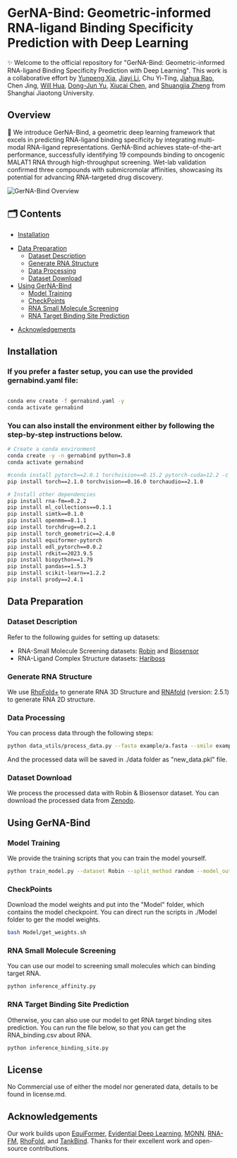 # GerNA-Bind: Geometric-informed RNA-ligand Binding Specificity Prediction with Deep Learning

✨ Welcome to the official repository for "GerNA-Bind: Geometric-informed RNA-ligand Binding Specificity Prediction with Deep Learning". This work is a collaborative effort by [Yunpeng Xia](https://github.com/DoraemonXia), [Jiayi Li](https://github.com/JiayiLi21), Chu Yi-Ting, [Jiahua Rao](https://scholar.google.com/citations?user=zeTuIZ4AAAAJ&hl=zh-CN), Chen Jing, [Will Hua](https://github.com/WillHua127), [Dong-Jun Yu](https://csbio.njust.edu.cn/djyu_en/), [Xiucai Chen](https://teacher.gdut.edu.cn/chenxiucai/en/jsxx/234857/jsxx/jsxx.htm), and [Shuangjia Zheng](https://zhenglab.sjtu.edu.cn/index.php) from Shanghai Jiaotong University.

<!-- 🔗 Read our paper: [ArXiv](https://arxiv.org/abs/****.*****) -->

## Overview

🚀 We introduce GerNA-Bind, a geometric deep learning framework that excels in predicting RNA-ligand binding specificity by integrating multi-modal RNA-ligand representations. GerNA-Bind achieves state-of-the-art performance, successfully identifying 19 compounds binding to oncogenic MALAT1 RNA through high-throughput screening. Wet-lab validation confirmed three compounds with submicromolar affinities, showcasing its potential for advancing RNA-targeted drug discovery.

![GerNA-Bind Overview](./image/GerNA-Bind.jpg)

## 🗂 Contents

- [Installation](#installation)
<!-- - [Data Preparation](#data-preparation)
- [Generate RNA Structure](#generate-rna-structure) -->
- [Data Preparation](#data-preparation)
  - [Dataset Description](#dataset-description)
  - [Generate RNA Structure](#generate-rna-structure)
  - [Data Processing](#data-processing)
  - [Dataset Download](#dataset-download)
- [Using GerNA-Bind](#using-gerna-bind)
  - [Model Training](#model-training)
  - [CheckPoints](#checkpoints)
  - [RNA Small Molecule Screening](#rna-small-molecule-screening)
  - [RNA Target Binding Site Prediction](#rna-target-binding-site-prediction)
<!-- - [Citation](#citation) -->
- [Acknowledgements](#acknowledgements)

## Installation
### If you prefer a faster setup, you can use the provided gernabind.yaml file:
```bash

conda env create -f gernabind.yaml -y
conda activate gernabind

```

### You can also install the environment either by following the step-by-step instructions below.
```bash
# Create a conda environment
conda create -y -n gernabind python=3.8
conda activate gernabind

#conda install pytorch==2.0.1 torchvision==0.15.2 pytorch-cuda=12.2 -c pytorch -c nvidia
pip install torch==2.1.0 torchvision==0.16.0 torchaudio==2.1.0

# Install other dependencies 
pip install rna-fm==0.2.2
pip install ml_collections==0.1.1
pip install simtk==0.1.0
pip install openmm==8.1.1
pip install torchdrug==0.2.1
pip install torch_geometric==2.4.0
pip install equiformer-pytorch
pip install edl_pytorch==0.0.2
pip install rdkit==2023.9.5
pip install biopython==1.79
pip install pandas==1.5.3
pip install scikit-learn==1.2.2
pip install prody==2.4.1
```

<!--```bash
if you have problem like this error information: ImportError: cannot import name 'packaging' from 'pkg_resources' (/xcfhome/ypxia/anaconda3/envs/gernabind/lib/python3.8/site-packages/pkg_resources/__init__.py) with torchdrug, you can try this command below:
pip install --upgrade packaging
pip install --upgrade pip setuptools
```
-->

## Data Preparation
### Dataset Description
Refer to the following guides for setting up datasets:
- RNA-Small Molecule Screening datasets: [Robin](https://pubmed.ncbi.nlm.nih.gov/36584293/) and [Biosensor](https://pmc.ncbi.nlm.nih.gov/articles/PMC9477273/)
- RNA-Ligand Complex Structure datasets: [Hariboss](https://hariboss.pasteur.cloud/)

### Generate RNA Structure
We use [RhoFold+](https://github.com/ml4bio/RhoFold) to generate RNA 3D Structure and [RNAfold](https://github.com/ViennaRNA/ViennaRNA/releases) (version: 2.5.1) to generate RNA 2D structure.

### Data Processing
You can process data through the following steps:
```bash
python data_utils/process_data.py --fasta example/a.fasta --smile example/mol.txt --RhoFold_path your_RhoFold_project_path --RhoFold_weight RhoFold_model_weight_path
```
And the processed data will be saved in ./data folder as "new_data.pkl" file.

### Dataset Download
We process the processed data with Robin & Biosensor dataset. You can download the processed data from [Zenodo](https://zenodo.org/records/14808549).

## Using GerNA-Bind
### Model Training
We provide the training scripts that you can train the model yourself.
```bash
python train_model.py --dataset Robin --split_method random --model_output_path Model/
```

### CheckPoints
Download the model weights and put into the "Model" folder, which contains the model checkpoint. You can direct run the scripts in ./Model folder to ger the model weights.

```bash
bash Model/get_weights.sh
```

<!-- #### Process Data -->

<!-- ```bash
python test_model.py --checkpoint model_weight
``` -->


<!--

In file included from RNA_wrap.cpp:764:
/xcfhome/ypxia/anaconda3/envs/gernabind/lib/perl5/5.32/core_perl/CORE/perl.h:861:13: fatal error: xlocale.h: No such file or directory
  861 | #   include <xlocale.h>
      |             ^~~~~~~~~~~
compilation terminated.
make[3]: *** [Makefile:733: RNA_la-RNA_wrap.lo] Error 1
make[3]: Leaving directory '/xcfhome/ypxia/resource/ViennaRNA-2.5.1/interfaces/Perl'
make[2]: *** [Makefile:640: all-recursive] Error 1
make[2]: Leaving directory '/xcfhome/ypxia/resource/ViennaRNA-2.5.1/interfaces'
make[1]: *** [Makefile:688: all-recursive] Error 1
make[1]: Leaving directory '/xcfhome/ypxia/resource/ViennaRNA-2.5.1'
make: *** [Makefile:579: all] Error 2
(gernabind) [ypxia@f146 ViennaRNA-2.5.1]$ ./configure --prefix=/xcfhome/ypxia/local/ViennaRNA-2.5.1 --disable-openmp --enable-universal-binary --enable-sse --with-python3 --without-perl

-->

### RNA Small Molecule Screening
You can use our model to screening small molecules which can binding target RNA.
```bash
python inference_affinity.py
```


<!-- First, you need to offer the .pdb file which include RNA pdb file and . -->
### RNA Target Binding Site Prediction
Otherwise, you can also use our model to get RNA target binding sites prediction.
You can run the file below, so that you can get the RNA_binding.csv about RNA.

```bash
python inference_binding_site.py
```

## License
No Commercial use of either the model nor generated data, details to be found in license.md.

<!-- ## Citation
🤗 If you find our code useful or our work relevant, please consider citing:

```
@article{gerna2025,
  title={GerNA-Bind: Geometric-informed RNA-ligand Binding Specificity Prediction with Deep Learning},
  author={Yunpeng Xia, Jiayi Li, Jiahua Rao, Dong-Jun Yu, Xiucai Chen and Shuangjia Zheng},
  journal={arXiv preprint arXiv:****.*****},
  year={2025}
}
``` -->

## Acknowledgements

Our work builds upon [EquiFormer](https://github.com/atomicarchitects/equiformer), [Evidential Deep Learning](https://github.com/aamini/evidential-deep-learning), [MONN](https://github.com/lishuya17/MONN), [RNA-FM](https://github.com/ml4bio/RNA-FM), [RhoFold](https://github.com/ml4bio/RhoFold), and [TankBind](https://github.com/luwei0917/TankBind). Thanks for their excellent work and open-source contributions.